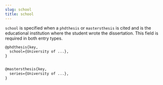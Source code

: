 ```yaml
---
slug: school
title: school
---
```


`school` is specified when a `phdthesis` or `mastersthesis` is cited and is the educational institution where the student wrote the dissertation. This field is required in both entry types.

```tex
@phdthesis{key,
  school={University of ...},
}


@mastersthesis{key,
  series={University of ...},
}
```
